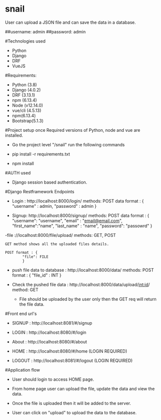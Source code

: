 # snail
User can upload a JSON file and can save the data in a database.

##username: admin
##password: admin

#Technologies used
- Python
- Django
- DRF
- VueJS

#Requirements: 
- Python (3.8)
- Django (4.0.2)
- DRF (3.13.1)
- npm (6.13.4)
- Node (v12.14.0)
- vue/cli (4.5.13)
- npm(6.13.4)
- Bootstrap(5.1.3)

#Project setup
once Required versions of Python, node and vue are installed.

- Go the project level "/snail"  run the following commands

- pip install -r requirements.txt
- npm install

#AUTH used
- Django session based authentication.


#Django Restframework Endpoints

- Login : http://localhost:8000/login/
	methods: POST
	data format : {
			"username" : admin,
			"password" : admin
			}
			
- Signup: http://localhost:8000/signup/
	methods: POST
	data format : {
			"username": "username",
			"email" : "email@email.com",
			"first_name":"name",
			"last_name" : "name",
			"password": "passowrd"
			}
			
-file ://localhost:8000/file/upload/
	methods: GET, POST
	
	GET method shows all the uploaded files details.
	
	POST format : {
			"file": FILE
			}

- push file data to database : http://localhost:8000/data/
	methods: POST
	 format : {
 		"file_id" : INT
	 		}
	 		
	 		
- Check the pushed file data : http://localhost:8000/data/upload/<int:id>/
	method: GET
	
	- File should be uploaded by the user only then the GET req will return the file data.
	

#Front end url's

- SIGNUP : http://localhost:8081/#/signup

- LOGIN : http://localhost:8080/#/login

- About : http://localhost:8080/#/about 

- HOME : http://localhost:8080/#/home (LOGIN REQUIRED)

- LOGOUT : http://localhost:8081/#/logout (LOGIN REQUIRED)



#Application flow

- User should login to access HOME page.

- From home page user can upload the file, update the data and view the data.

- Once the file is uploaded then it will be added to the server.

- User can click on "upload" to upload the data to the database.

